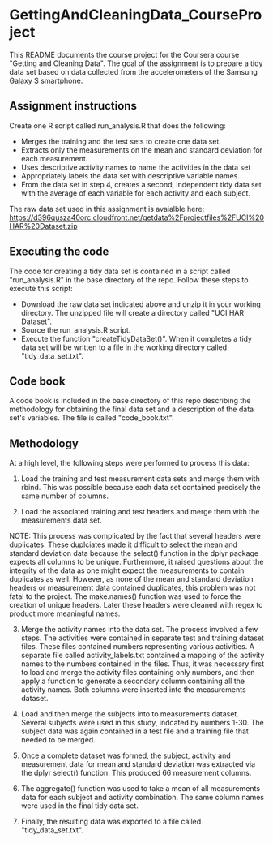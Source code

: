 # GettingAndCleaningData_CourseProject
This README documents the course project for the Coursera course "Getting and Cleaning Data". The goal of the assignment is to prepare a tidy data set based on data collected from the accelerometers of the Samsung Galaxy S smartphone.

## Assignment instructions
Create one R script called run_analysis.R that does the following:
* Merges the training and the test sets to create one data set.
* Extracts only the measurements on the mean and standard deviation for each measurement. 
* Uses descriptive activity names to name the activities in the data set
* Appropriately labels the data set with descriptive variable names. 
* From the data set in step 4, creates a second, independent tidy data set with the average of each variable for each activity and each subject.

The raw data set used in this assignment is avaialble here: https://d396qusza40orc.cloudfront.net/getdata%2Fprojectfiles%2FUCI%20HAR%20Dataset.zip 

## Executing the code
The code for creating a tidy data set is contained in a script called "run_analysis.R" in the base directory of the repo. Follow these steps to execute this script: 
* Download the raw data set indicated above and unzip it in your working directory. The unzipped file will create a directory called "UCI HAR Dataset". 
* Source the run_analysis.R script.
* Execute the function "createTidyDataSet()". When it completes a tidy data set will be written to a file in the working directory called "tidy_data_set.txt". 

## Code book
A code book is included in the base directory of this repo describing the methodology for obtaining the final data set and a description of the data set's variables. The file is called "code_book.txt". 

## Methodology

At a high level, the following steps were performed to process this data:

1. Load the training and test measurement data sets and merge them with rbind. This was possible because each data set contained 
precisely the same number of columns. 

2. Load the associated training and test headers and merge them with the measurements data set. 

NOTE: This process was complicated by the fact that several headers were duplicates. These duplciates made it difficult to select
the mean and standard deviation data because the select() function in the dplyr package expects all columns to be unique. 
Furthermore, it raised questions about the integrity of the data as one might expect the measurements to contain duplicates as 
well. However, as none of the mean and standard deviation headers or measurement data contained duplicates, this problem was not 
fatal to the project. The make.names() function was used to force the creation of unique headers. Later these headers were 
cleaned with regex to product more meaningful names. 

3. Merge the activity names into the data set. The process involved a few steps. The activities were contained in separate test 
and training dataset files. These files contained numbers representing various activities. A separate file called 
activity_labels.txt contained a mapping of the activity names to the numbers contained in the files. Thus, it was necessary 
first to load and merge the activity files containing only numbers, and then apply a function to generate a secondary column 
containing all the activity names. Both columns were inserted into the measurements dataset. 

4. Load and then merge the subjects into to measurements dataset. Several subjects were used in this study, indcated by numbers 
1-30. The subject data was again contained in a test file and a training file that needed to be merged. 

5. Once a complete dataset was formed, the subject, activity and measurement data for mean and standard deviation was extracted 
via the dplyr select() function. This produced 66 measurement columns. 

6. The aggregate() function was used to take a mean of all measurements data for each subject and activity combination. The same 
column names were used in the final tidy data set. 

7. Finally, the resulting data was exported to a file called "tidy_data_set.txt".



